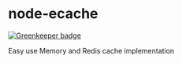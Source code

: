 # node-ecache

[![Greenkeeper badge](https://badges.greenkeeper.io/yourtion/node-ecache.svg)](https://greenkeeper.io/)

Easy use Memory and Redis cache implementation
